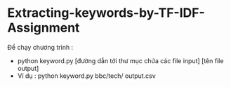 # Extracting-keywords-by-TF-IDF-Assignment

Để chạy chương trình : 
- python keyword.py [đường dẫn tới thư mục chứa các file input] [tên file output]
- Ví dụ : python keyword.py bbc/tech/ output.csv
